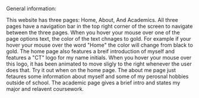 General information:

This website has three pages: Home, About, And Academics. All three pages have a navigation bar in the top right corner of the screen to navigate between the three pages. When you hover your mouse over one of the page options text, the color of the text chnages to gold. For example if your hover your mouse over the word "Home" the color will change from black to gold. The home page also features a breif introduction of myself and features a "CT" logo for my name initials. When you hover your mouse over this logo, it has been animated to move sligly to the right whenever the user does that. Try it out when on the home page. The about me page just fetaures some information about myself and some of my perosnal hobbies outside of school. The academic page gives a brief intro and states my major and relavent coursework.
